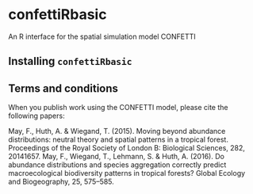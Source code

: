 # confettiRbasic
An R interface for the spatial simulation model CONFETTI

## Installing `confettiRbasic`


## Terms and conditions
When you publish work using the CONFETTI model, please cite the following papers:

May, F., Huth, A. & Wiegand, T. (2015). Moving beyond abundance distributions: neutral theory and spatial patterns in a tropical forest.
Proceedings of the Royal Society of London B: Biological Sciences, 282, 20141657.
May, F., Wiegand, T., Lehmann, S. & Huth, A. (2016). Do abundance distributions and species aggregation correctly predict macroecological
biodiversity patterns in tropical forests? Global Ecology and Biogeography, 25, 575–585.



